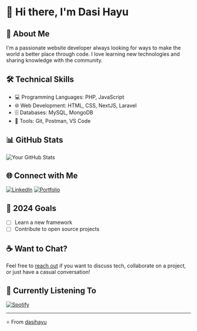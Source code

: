 # 👋 Hi there, I'm Dasi Hayu

## 🚀 About Me
I'm a passionate website developer always looking for ways to make the world a better place through code. I love learning new technologies and sharing knowledge with the community.

## 🛠 Technical Skills
- 💻 Programming Languages: PHP, JavaScript
- 🌐 Web Development: HTML, CSS, NextJS, Laravel
- 🗄️ Databases: MySQL, MongoDB
- 🔧 Tools: Git, Postman, VS Code

## 📊 GitHub Stats
![Your GitHub Stats](https://github-readme-stats.vercel.app/api?username=dasihayu&show_icons=true&theme=radical)

## 🌐 Connect with Me
[![LinkedIn](https://img.shields.io/badge/-LinkedIn-blue?style=flat-square&logo=LinkedIn&logoColor=white)](linkedin.com/in/dasi-hayupermana-b96882263)
[![Portfolio](https://img.shields.io/badge/-Portfolio-black?style=flat-square&logo=github&logoColor=white)](dasihayu.github.io)

## 🎯 2024 Goals
- [ ] Learn a new framework
- [ ] Contribute to open source projects

## ☕ Want to Chat?
Feel free to [reach out](mailto:dasihayu1307@gmail.com) if you want to discuss tech, collaborate on a project, or just have a casual conversation!

## 🎵 Currently Listening To
[![Spotify](https://novatorem.vercel.app/api/spotify)](https://open.spotify.com/user/31jmicrz2wu6m7drjjlouibn7gje)

---
⭐️ From [dasihayu](https://github.com/dasihayu)
